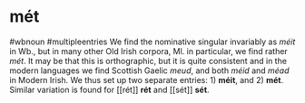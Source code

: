 # mét
#wbnoun
#multipleentries
We find the nominative singular invariably as *méit* in Wb., but in many other Old Irish corpora, Ml. in particular, we find rather *mét*. It may be that this is orthographic, but it is quite consistent and in the modern languages we find Scottish Gaelic *meud*, and both *méid* and *méad* in Modern Irish. We thus set up two separate entries: 1) **méit**, and 2) **mét**. Similar variation is found for [[rét]] **rét** and [[sét]] **sét**.
